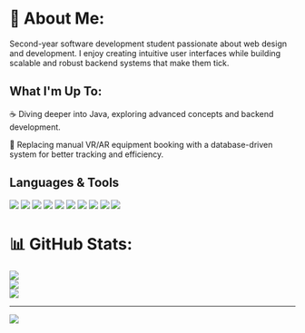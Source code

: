 # 👋 About Me:
Second-year software development student passionate about web design and development. I enjoy creating intuitive user interfaces while building scalable and robust backend systems that make them tick.


## What I'm Up To:  
☕️ Diving deeper into Java, exploring advanced concepts and backend development.  

📅 Replacing manual VR/AR equipment booking with a database-driven system for better tracking and efficiency.

## Languages & Tools 
<p align="left">
  <img src="https://img.shields.io/badge/c%23-%23239120.svg?style=for-the-badge&logo=csharp&logoColor=white"/>
  <img src="https://img.shields.io/badge/java-%23ED8B00.svg?style=for-the-badge&logo=openjdk&logoColor=white"/>
  <img src="https://img.shields.io/badge/php-%23777BB4.svg?style=for-the-badge&logo=php&logoColor=white"/>
  <img src="https://img.shields.io/badge/html5-%23E34F26.svg?style=for-the-badge&logo=html5&logoColor=white"/>
  <img src="https://img.shields.io/badge/css3-%231572B6.svg?style=for-the-badge&logo=css3&logoColor=white"/>
  <img src="https://img.shields.io/badge/.NET-5C2D91?style=for-the-badge&logo=.net&logoColor=white"/>
  <img src="https://img.shields.io/badge/bootstrap-%238511FA.svg?style=for-the-badge&logo=bootstrap&logoColor=white"/>
  <img src="https://img.shields.io/badge/jquery-%230769AD.svg?style=for-the-badge&logo=jquery&logoColor=white"/>
  <img src="https://img.shields.io/badge/sqlite-%2307405e.svg?style=for-the-badge&logo=sqlite&logoColor=white"/>
  <img src="https://img.shields.io/badge/figma-%23F24E1E.svg?style=for-the-badge&logo=figma&logoColor=white"/>
</p>

# 📊 GitHub Stats:
![](https://github-readme-stats.vercel.app/api?username=Georqc&theme=dark&hide_border=true&include_all_commits=true&count_private=false)<br/>
![](https://github-readme-streak-stats.herokuapp.com/?user=Georqc&theme=dark&hide_border=true)<br/>
![](https://github-readme-stats.vercel.app/api/top-langs/?username=Georqc&theme=dark&hide_border=true&include_all_commits=true&count_private=false&layout=compact)

---
[![](https://visitcount.itsvg.in/api?id=Georqc&icon=0&color=1)](https://visitcount.itsvg.in)

<!-- Proudly created with GPRM ( https://gprm.itsvg.in ) -->
